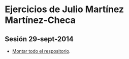 Ejercicios de Julio Martínez Martínez-Checa
============================

## Sesión 29-sept-2014

* [Montar todo el respositorio](../README.md).
